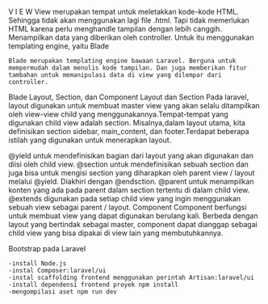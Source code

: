 V I E W
    View merupakan tempat untuk meletakkan kode-kode HTML. Sehingga tidak akan menggunakan lagi file .html. Tapi tidak memerlukan HTML karena perlu menghandle tampilan dengan lebih canggih. 
    Menampilkan data yang diberikan oleh controller. Untuk itu menggunakan templating engine, yaitu Blade

    Blade merupakan templating engine bawaan Laravel. Berguna untuk mempermudah dalam menulis kode tampilan. Dan juga memberikan fitur tambahan untuk memanipulasi data di view yang dilempar dari controller.

Blade Layout, Section, dan Component Layout dan Section Pada laravel, layout digunakan untuk membuat master view yang akan selalu ditampilkan oleh view-view child yang menggunakannya.Tempat-tempat yang digunakan child view adalah section. Misalnya,dalam layout utama, kita definisikan section sidebar, main_content, dan footer.Terdapat beberapa istilah yang digunakan untuk menerapkan layout.

@yield untuk mendefinisikan bagian dari layout yang akan digunakan dan diisi oleh child view.
@section untuk mendefinisikan sebuah section dan juga bisa untuk mengisi section yang diharapkan oleh parent view / layout melalui @yield. Diakhiri dengan @endsction.
@parent untuk menampilkan konten yang ada pada parent dalam section tertentu di dalam child view.
@extends digunakan pada setiap child view yang ingin menggunakan sebuah view sebagai parent / layout.
Component Component berfungsi untuk membuat view yang dapat digunakan berulang kali. Berbeda dengan layout yang bertindak sebagai master, component dapat dianggap sebagai child view yang bisa dipakai di view lain yang membutuhkannya.

Bootstrap pada Laravel

    -install Node.js
    -instal Composer:laravel/ui
    -instal scaffolding frontend menggunakan perintah Artisan:laravel/ui
    -install dependensi frontend proyek npm install
    -mengompilasi aset npm run dev
